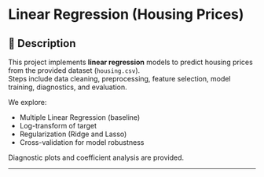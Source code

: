 # Linear Regression (Housing Prices)

## 📖 Description
This project implements **linear regression** models to predict housing prices from the provided dataset (`housing.csv`).  
Steps include data cleaning, preprocessing, feature selection, model training, diagnostics, and evaluation.

We explore:
- Multiple Linear Regression (baseline)
- Log-transform of target
- Regularization (Ridge and Lasso)
- Cross-validation for model robustness

Diagnostic plots and coefficient analysis are provided.

---
